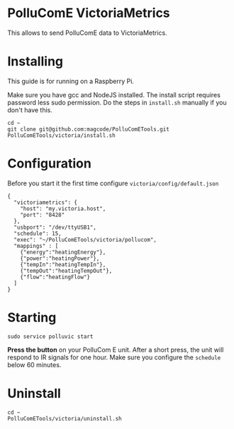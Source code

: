 # PolluComE VictoriaMetrics
This allows to send PolluComE data to VictoriaMetrics.

# Installing
This guide is for running on a Raspberry Pi.

Make sure you have gcc and NodeJS installed.
The install script requires password less sudo permission. Do the steps in `install.sh` manually if you don't have this.

```
cd ~
git clone git@github.com:magcode/PolluComETools.git
PolluComETools/victoria/install.sh
```

# Configuration
Before you start it the first time configure `victoria/config/default.json`

```
{
  "victoriametrics": {
    "host": "my.victoria.host",
	"port": "8428"
  },
  "usbport": "/dev/ttyUSB1",
  "schedule": 15,
  "exec": "~/PolluComETools/victoria/pollucom",
  "mappings" : [
	{"energy":"heatingEnergy"},
	{"power":"heatingPower"},
	{"tempIn":"heatingTempIn"},
	{"tempOut":"heatingTempOut"},
	{"flow":"heatingFlow"}
  ]
}
```

# Starting
```
sudo service polluvic start
```

**Press the button** on your PolluCom E unit. After a short press, the unit will respond to IR signals for one hour.
Make sure you configure the `schedule` below 60 minutes.

# Uninstall

```
cd ~
PolluComETools/victoria/uninstall.sh
```
